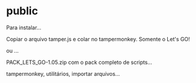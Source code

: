 # public

Para instalar...

Copiar o arquivo tamper.js e colar no tampermonkey. Somente o Let's GO!

ou ...

PACK_LETS_GO-1.05.zip com o pack completo de scripts...

tampermonkey, utilitários, importar arquivos...
